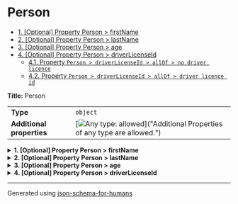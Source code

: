 # Person

- [1. [Optional] Property Person > firstName](#firstName)
- [2. [Optional] Property Person > lastName](#lastName)
- [3. [Optional] Property Person > age](#age)
- [4. [Optional] Property Person > driverLicenseId](#driverLicenseId)
  - [4.1. Property `Person > driverLicenseId > allOf > no driver licence`](#driverLicenseId_allOf_i0)
  - [4.2. Property `Person > driverLicenseId > allOf > driver licence id`](#driverLicenseId_allOf_i1)

**Title:** Person

|                           |                                                                                                                                 |
| ------------------------- | ------------------------------------------------------------------------------------------------------------------------------- |
| **Type**                  | `object`                                                                                                                        |
| **Additional properties** | [![Any type: allowed](https://img.shields.io/badge/Any%20type-allowed-green)]("Additional Properties of any type are allowed.") |

<details>
<summary>
<strong> <a name="firstName"></a>1. [Optional] Property Person > firstName</strong>  

</summary>
<blockquote>

**Title:** Person

|          |          |
| -------- | -------- |
| **Type** | `string` |

**Description:** The person's first name.

</blockquote>
</details>

<details>
<summary>
<strong> <a name="lastName"></a>2. [Optional] Property Person > lastName</strong>  

</summary>
<blockquote>

**Title:** Person

|          |          |
| -------- | -------- |
| **Type** | `string` |

**Description:** The person's last name.

</blockquote>
</details>

<details>
<summary>
<strong> <a name="age"></a>3. [Optional] Property Person > age</strong>  

</summary>
<blockquote>

**Title:** Person

|          |           |
| -------- | --------- |
| **Type** | `integer` |

**Description:** Age in years which must be equal to or greater than zero.

| Restrictions |        |
| ------------ | ------ |
| **Minimum**  | &ge; 0 |

</blockquote>
</details>

<details>
<summary>
<strong> <a name="driverLicenseId"></a>4. [Optional] Property Person > driverLicenseId</strong>  

</summary>
<blockquote>

|                           |                                                                                                                                 |
| ------------------------- | ------------------------------------------------------------------------------------------------------------------------------- |
| **Type**                  | `combining`                                                                                                                     |
| **Additional properties** | [![Any type: allowed](https://img.shields.io/badge/Any%20type-allowed-green)]("Additional Properties of any type are allowed.") |

<blockquote>

| All of(Requirement)                            |
| ---------------------------------------------- |
| [no driver licence](#driverLicenseId_allOf_i0) |
| [driver licence id](#driverLicenseId_allOf_i1) |

<blockquote>

### <a name="driverLicenseId_allOf_i0"></a>4.1. Property `Person > driverLicenseId > allOf > no driver licence`

**Title:** no driver licence

|          |        |
| -------- | ------ |
| **Type** | `null` |

</blockquote>
<blockquote>

### <a name="driverLicenseId_allOf_i1"></a>4.2. Property `Person > driverLicenseId > allOf > driver licence id`

**Title:** driver licence id

|          |          |
| -------- | -------- |
| **Type** | `string` |

</blockquote>

</blockquote>

</blockquote>
</details>

----------------------------------------------------------------------------------------------------------------------------
Generated using [json-schema-for-humans](https://github.com/coveooss/json-schema-for-humans)